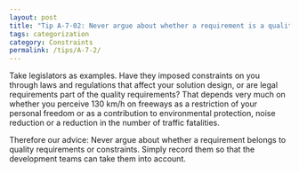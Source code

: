 ```yaml
---
layout: post
title: "Tip A-7-02: Never argue about whether a requirement is a quality requirement or a constraint."
tags: categorization
category: Constraints
permalink: /tips/A-7-2/
---
```


Take legislators as examples. Have they imposed constraints on you through laws and regulations that affect your solution design, or are legal requirements part of the quality requirements?
That depends very much on whether you perceive 130 km/h on freeways as a restriction of your personal freedom or as a contribution to environmental protection, noise reduction or a reduction in the number of traffic fatalities.

Therefore our advice: Never argue about whether a requirement belongs to quality requirements or constraints. Simply record them so that the development teams can take them into account.

